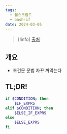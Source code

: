 ```yaml
---
tags:
  - 쉘스크립트
  - bash-if
date: 2024-03-05
---
```

> [!info] [출처](https://linuxhint.com/bash_if_else_examples)

## 개요

- 조건문 문법 자꾸 까먹는다

## TL;DR!

```bash
if $CONDITION; then
    $IF_EXPRS
elif $CONDITION; then
    $ELSE_IF_EXPRS
else
    $ELSE_EXPRS
fi
```